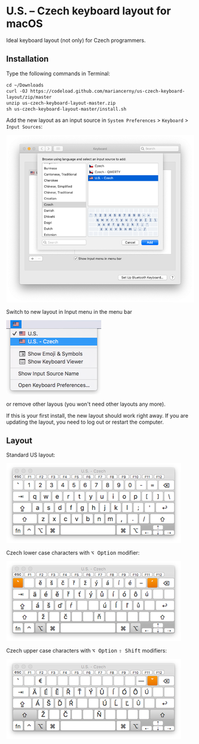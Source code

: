 # U.S. – Czech keyboard layout for macOS

Ideal keyboard layout (not only) for Czech programmers.

## Installation

Type the following commands in Terminal:

    cd ~/Downloads
    curl -OJ https://codeload.github.com/mariancerny/us-czech-keyboard-layout/zip/master
    unzip us-czech-keyboard-layout-master.zip
    sh us-czech-keyboard-layout-master/install.sh

Add the new layout as an input source in `System Preferences` > `Keyboard` > `Input Sources`:

![Installation](preview/installation-add.png)

Switch to new layout in Input menu in the menu bar

![Installation](preview/installation-select.png)

or remove other layous (you won't need other layouts any more).

If this is your first install, the new layout should work right away.
If you are updating the layout, you need to log out or restart the computer.

## Layout

Standard US layout:

![Default](preview/default.png)

Czech lower case characters with <kbd>⌥ Option</kbd> modifier:

![Option](preview/option.png)

Czech upper case characters with <kbd>⌥ Option</kbd> <kbd>⇧ Shift</kbd> modifiers:

![Option-Shift](preview/option-shift.png)
